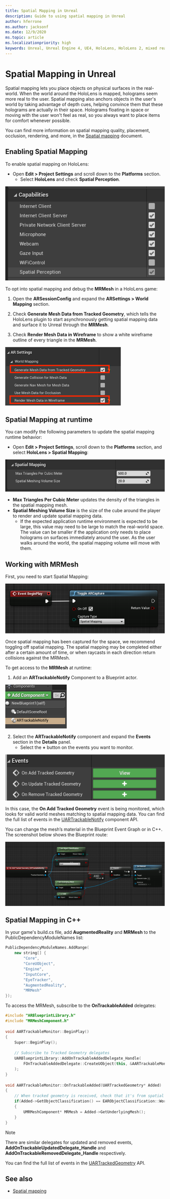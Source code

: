```yaml
---
title: Spatial Mapping in Unreal
description: Guide to using spatial mapping in Unreal
author: hferrone
ms.author: jacksonf
ms.date: 12/9/2020
ms.topic: article
ms.localizationpriority: high
keywords: Unreal, Unreal Engine 4, UE4, HoloLens, HoloLens 2, mixed reality, development, features, documentation, guides, holograms, spatial mapping, mixed reality headset, windows mixed reality headset, virtual reality headset
---
```



# Spatial Mapping in Unreal

Spatial mapping lets you place objects on physical surfaces in the real-world. When the world around the HoloLens is mapped, holograms seem more real to the user. Spatial mapping also anchors objects in the user's world by taking advantage of depth cues, helping convince them that these holograms are actually in their space. Holograms floating in space or moving with the user won't feel as real, so you always want to place items for comfort whenever possible.

You can find more information on spatial mapping quality, placement, occlusion, rendering, and more, in the [Spatial mapping](../../design/spatial-mapping.md) document.

## Enabling Spatial Mapping

To enable spatial mapping on HoloLens:
- Open **Edit > Project Settings** and scroll down to the **Platforms** section.    
    + Select **HoloLens** and check **Spatial Perception**.

![Screenshot of the HoloLens project settings capabilities with spatial perception highlighted](images/unreal-spatial-mapping-img-01.png)

To opt into spatial mapping and debug the **MRMesh** in a HoloLens game:
1. Open the **ARSessionConfig** and expand the **ARSettings > World Mapping** section. 

2. Check **Generate Mesh Data from Tracked Geometry**, which tells the HoloLens plugin to start asynchronously getting spatial mapping data and surface it to Unreal through the **MRMesh**. 
3. Check **Render Mesh Data in Wireframe** to show a white wireframe outline of every triangle in the **MRMesh**. 

![Spatial Anchors Store Ready](images/unreal-spatialmapping-arsettings.PNG)


## Spatial Mapping at runtime
You can modify the following parameters to update the spatial mapping runtime behavior:

- Open **Edit > Project Settings**, scroll down to the **Platforms** section, and select **HoloLens > Spatial Mapping**: 

![Spatial Anchors Project Settings](images/unreal-spatialmapping-projectsettings.PNG)

- **Max Triangles Per Cubic Meter** updates the density of the triangles in the spatial mapping mesh.  
- **Spatial Meshing Volume Size** is the size of the cube around the player to render and update spatial mapping data.  
    + If the expected application runtime environment is expected to be large, this value may need to be large to match the real-world space. The value can be smaller if the application only needs to place holograms on surfaces immediately around the user. As the user walks around the world, the spatial mapping volume will move with them. 

## Working with MRMesh

First, you need to start Spatial Mapping:

![Blueprint of the ToggleARCapture function with spatial mapping capture type highlighted](images/unreal-spatial-mapping-img-02.png)

Once spatial mapping has been captured for the space, we recommend toggling off spatial mapping.  The spatial mapping may be completed either after a certain amount of time, or when raycasts in each direction return collisions against the MRMesh.

To get access to the **MRMesh** at runtime:
1. Add an **ARTrackableNotify** Component to a Blueprint actor. 

![Spatial Anchors AR Trackable Notify](images/unreal-spatialmapping-artrackablenotify.PNG)

2. Select the **ARTrackableNotify** component and expand the **Events** section in the **Details** panel. 
    - Select the **+** button on the events you want to monitor. 

![Spatial Anchors Events](images/unreal-spatialmapping-events.PNG)

In this case, the **On Add Tracked Geometry** event is being monitored, which looks for valid world meshes matching to spatial mapping data. You can find the full list of events in the [UARTrackableNotify](https://docs.unrealengine.com/API/Runtime/AugmentedReality/UARTrackableNotifyComponent/index.html) component API. 

You can change the mesh’s material in the Blueprint Event Graph or in C++. The screenshot below shows the Blueprint route: 

![Spatial Anchors Example](images/unreal-spatialmapping-example.PNG)

## Spatial Mapping in C++

In your game's build.cs file, add **AugmentedReality** and **MRMesh** to the PublicDependencyModuleNames list:

```cpp
PublicDependencyModuleNames.AddRange(
    new string[] {
        "Core",
        "CoreUObject",
        "Engine",
        "InputCore",    
        "EyeTracker",
        "AugmentedReality",
        "MRMesh"
});
```

To access the MRMesh, subscribe to the **OnTrackableAdded** delegates:

```cpp
#include "ARBlueprintLibrary.h"
#include "MRMeshComponent.h"

void AARTrackableMonitor::BeginPlay()
{
    Super::BeginPlay();

    // Subscribe to Tracked Geometry delegates
    UARBlueprintLibrary::AddOnTrackableAddedDelegate_Handle(
        FOnTrackableAddedDelegate::CreateUObject(this, &AARTrackableMonitor::OnTrackableAdded)
    );
}

void AARTrackableMonitor::OnTrackableAdded(UARTrackedGeometry* Added)
{
    // When tracked geometry is received, check that it's from spatial mapping
    if(Added->GetObjectClassification() == EARObjectClassification::World)
    {
        UMRMeshComponent* MRMesh = Added->GetUnderlyingMesh();
    }
}
```

> [!NOTE]
> There are similar delegates for updated and removed events, **AddOnTrackableUpdatedDelegate_Handle** and **AddOnTrackableRemovedDelegate_Handle** respectively.
>
> You can find the full list of events in the [UARTrackedGeometry](https://docs.unrealengine.com/API/Runtime/AugmentedReality/UARTrackedGeometry/index.html) API.

## See also
* [Spatial mapping](../../design/spatial-mapping.md)
